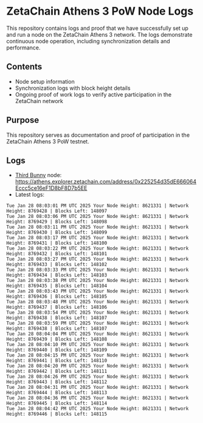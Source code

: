# ZetaChain Athens 3 PoW Node Logs
This repository contains logs and proof that we have successfully set up and run a node on the ZetaChain Athens 3 network. The logs demonstrate continuous node operation, including synchronization details and performance.

## Contents
- Node setup information
- Synchronization logs with block height details
- Ongoing proof of work logs to verify active participation in the ZetaChain network

## Purpose
This repository serves as documentation and proof of participation in the ZetaChain Athens 3 PoW testnet.

## Logs

- [Third Bunny](https://thirdbunny.xyz/) node: https://athens.explorer.zetachain.com/address/0x225254d35dE666064Eccc5ce16eF1D8bF8D7b5EE
- Latest logs:
```
Tue Jan 28 08:03:01 PM UTC 2025 Your Node Height: 8621331 | Network Height: 8769428 | Blocks Left: 148097
Tue Jan 28 08:03:06 PM UTC 2025 Your Node Height: 8621331 | Network Height: 8769429 | Blocks Left: 148098
Tue Jan 28 08:03:11 PM UTC 2025 Your Node Height: 8621331 | Network Height: 8769430 | Blocks Left: 148099
Tue Jan 28 08:03:17 PM UTC 2025 Your Node Height: 8621331 | Network Height: 8769431 | Blocks Left: 148100
Tue Jan 28 08:03:22 PM UTC 2025 Your Node Height: 8621331 | Network Height: 8769432 | Blocks Left: 148101
Tue Jan 28 08:03:27 PM UTC 2025 Your Node Height: 8621331 | Network Height: 8769433 | Blocks Left: 148102
Tue Jan 28 08:03:33 PM UTC 2025 Your Node Height: 8621331 | Network Height: 8769434 | Blocks Left: 148103
Tue Jan 28 08:03:38 PM UTC 2025 Your Node Height: 8621331 | Network Height: 8769435 | Blocks Left: 148104
Tue Jan 28 08:03:43 PM UTC 2025 Your Node Height: 8621331 | Network Height: 8769436 | Blocks Left: 148105
Tue Jan 28 08:03:48 PM UTC 2025 Your Node Height: 8621331 | Network Height: 8769437 | Blocks Left: 148106
Tue Jan 28 08:03:54 PM UTC 2025 Your Node Height: 8621331 | Network Height: 8769438 | Blocks Left: 148107
Tue Jan 28 08:03:59 PM UTC 2025 Your Node Height: 8621331 | Network Height: 8769438 | Blocks Left: 148107
Tue Jan 28 08:04:04 PM UTC 2025 Your Node Height: 8621331 | Network Height: 8769439 | Blocks Left: 148108
Tue Jan 28 08:04:10 PM UTC 2025 Your Node Height: 8621331 | Network Height: 8769440 | Blocks Left: 148109
Tue Jan 28 08:04:15 PM UTC 2025 Your Node Height: 8621331 | Network Height: 8769441 | Blocks Left: 148110
Tue Jan 28 08:04:20 PM UTC 2025 Your Node Height: 8621331 | Network Height: 8769442 | Blocks Left: 148111
Tue Jan 28 08:04:26 PM UTC 2025 Your Node Height: 8621331 | Network Height: 8769443 | Blocks Left: 148112
Tue Jan 28 08:04:31 PM UTC 2025 Your Node Height: 8621331 | Network Height: 8769444 | Blocks Left: 148113
Tue Jan 28 08:04:36 PM UTC 2025 Your Node Height: 8621331 | Network Height: 8769445 | Blocks Left: 148114
Tue Jan 28 08:04:42 PM UTC 2025 Your Node Height: 8621331 | Network Height: 8769446 | Blocks Left: 148115
```
